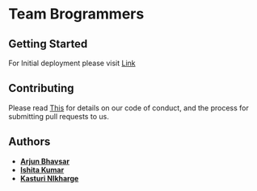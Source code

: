 # Team Brogrammers


## Getting Started

For Initial deployment please visit [Link](https://github.com/airavata-courses/Brogrammers/wiki/Assignment-1) 
	
## Contributing

Please read [This](https://github.com/airavata-courses/Brogrammers/wiki) for details on our code of conduct, and the process for submitting pull requests to us. 


## Authors

* [**Arjun Bhavsar**](https://github.com/Arjunbhavsar)
* [**Ishita Kumar**](https://github.com/ishita-kumar)
* [**Kasturi NIkharge**](https://github.com/knikharg)



